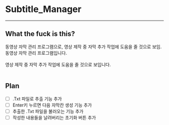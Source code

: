 # Subtitle_Manager
---
## What the fuck is this?
동영상 자막 관리 프로그램으로, 영상 제작 중 자막 추가 작업에 도움을 줄 것으로 보임.
동영상 자막 관리 프로그램입니다.<br><br>
영상 제작 중 자막 추가 작업에 도움을 줄 것으로 보입니다.<br><br>

## Plan
- [ ] .Txt 파일로 추출 기능 추가
- [ ] Enter키 누르면 다음 자막칸 생성 기능 추가
- [ ] 추출한 .Txt 파일을 불러오는 기능 추가
- [ ] 작성한 내용들을 날려버리는 초기화 버튼 추가
